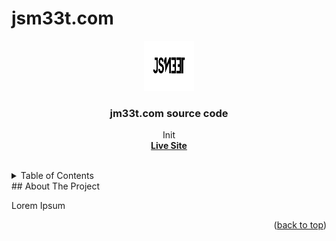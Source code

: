 # jsm33t.com
<div id="top"></div>




<div align="center">
  <a href="https://github.com/jsm33t/jsm33t.com/">
    <img src="resources/images/j_logo_black.svg" alt="Logo" width="80" height="80">
  </a>

  <h3 align="center">jm33t.com source code</h3>

  <p align="center">
    Init
    <br />
    <a href="https://jsm33t.com" target="_blank"><strong>Live Site</strong></a>
    <br />
    <br />
  </p>
</div>
<details>
  <summary>Table of Contents</summary>
  <ol>
    <li><a href="#about">About</a></li>
    <li><a href="#res">Resources</a></li>
    <li><a href="#ext_links">External Links</a></li>
  
  </ol>
</details>
<!-- ABOUT THE PROJECT -->
## About The Project


Lorem Ipsum


<p align="right">(<a href="#top">back to top</a>)</p>


